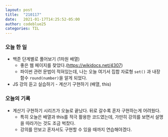 ```yaml
---
layout: post
title:  "210117"
date:   2021-01-17T14:25:52-05:00
author: codeblue25
categories: TIL
---
```


<h3>오늘 한 일</h3>

* 백준 단계별로 풀어보기 (1차원 배열)
  * 좋은 웹 페이지를 찾았다.(https://wikidocs.net/4307)
  * 파이썬 관련 문법이 적혀있는데, 나는 오늘 여기서 집합 자료형 `set()` 과 내장함수 `round(number)`을 알게 되었다.
* JS 강의 듣고 실습하기 - 계산기 구현하기 (배열, this)



<h3>오늘의 기록</h3>

* 계산기 구현하기 시리즈가 오늘로 끝났다. 뒤로 갈수록 혼자 구현하는게 어려웠다.
  * 특히 오늘은 배열과 this를 적극 활용한 코드였는데, 가만히 강의를 보면서 설명을 따라가는 것도 조금 벅찼다.
  * 강의를 안보고 혼자서도 구현할 수 있을 때까지 연습해야겠다.